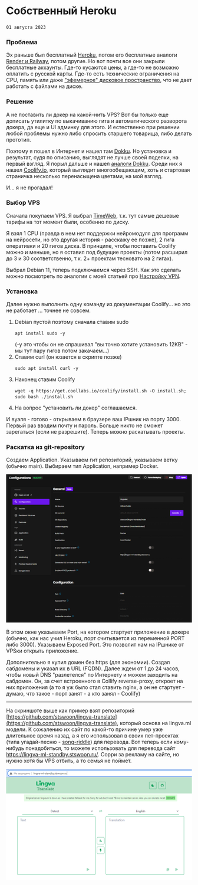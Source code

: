 <!--
{
  "draft": false,
  "tags": ["Программирование"]
}
-->

# Собственный Heroku

```blogEnginePageDate
01 августа 2023
```

### Проблема

Эх раньше был бесплатный [Heroku](https://www.heroku.com/), потом его
бесплатные аналоги [Render и Railway](https://habr.com/ru/articles/702206/), потом другие. Но вот почти все они
закрыли бесплатные аккаунты. Где-то кусаются цены, а где-то не возможно оплатить с русской карты. Где-то есть
технические ограничения на CPU, память или даже ["эфемерное" дисковое пространство](https://render.com/docs/disks), что
не дает работать с файлами на диске.

### Решение

А не поставить ли докер на какой-нить VPS? Вот бы только еще дописать утилитку по выкачиванию гита и автоматического
разворота докера, да еще и UI админку для этого. И естественно при решении любой проблемы нужно либо спросить старшего
товарища, либо делать прототип.

Поэтому я пошел в Интернет и нашел там [Dokku](https://dokku.com/). Но установка и результат, судя по описанию, выглядят
не лучше своей поделки, на первый взгляд. Я порыл дальше и
нашел [аналоги Dokku](https://alternativeto.net/software/dokku/). Среди них я нашел [Сoolify.io](https://coolify.io/),
который выглядит многообещающим, хоть и стартовая страничка несколько перенасыщена цветами, на мой взгляд.

И... я не прогадал!

### Выбор VPS

Сначала покупаем VPS. Я выбрал [TimeWeb](https://timeweb.com/ru/), т.к. тут самые дешевые тарифы на тот момент были,
особенно по диску.

Я взял 1 CPU (правда в нем нет поддержки нейромодуля для программ на нейросети, но это другая история - расскажу ее
позже), 2 гига оперативки и 20 гигов диска. В принципе, чтобы поставить Coolify можно и меньше, но я оставил под будущие
проекты (потом расширил до 3 и 30 соответственно, т.к. 2+ проектам тесновато на 2 гигах).

Выбрал Debian 11, теперь подключаемся через SSH. Как это сделать можно посмотреть по аналогии с моей статьей про
[Настройку VPN](https://stswoon.blogspot.com/2023/07/vpn.html).

### Установка

Далее нужно выполнить одну команду из документации Coolify... но это не работает ... точнее не совсем.

1. Debian пустой поэтому сначала ставим sudo
   ```shell
   apt install sudo -y
   ```
   (-y это чтобы он не спрашивал "вы точно хотите установить 12KB" - мы тут пару гигов потом закачаем...)
2. Ставим curl (он юзается в скрипте позже)
   ```shell
   sudo apt install curl -y
   ```
3. Наконец ставим Coolify
   ```shell
   wget -q https://get.coollabs.io/coolify/install.sh -O install.sh; sudo bash ./install.sh
   ```
4. На вопрос "установить ли докер" соглашаемся.

И вуаля - готово - открываем в браузере ваш IPшник на порту 3000. Первый раз вводим почту и пароль. Больше никто не
сможет зарегаться (если не разрешите). Теперь можно раскатывать проекты.

### Раскатка из git-repository

Создаем Application. Указываем гит репозиторий, указываем ветку (обычно main). Выбираем тип Application, например
Docker.

![img.png](img.png)

В этом окне указываем Port, на котором стартует приложение в докере (обычно, как нас учил Heroku, порт считывается из
переменной PORT либо 3000). Указываем Exposed Port. Это позволит нам на IPшнике от VPSки открыть приложение.

Дополнительно я купил домен без https (для экономии). Создал сабдомены и указал их в URL (FQDN). Далее ждем от 1 до 24
часов, чтобы новый DNS "разлетелся" по Интернету и можем заходить на сабдомен. Он, за счет встроенного в Collify
reverse-proxy, откроет на них приложения (а то я уж было стал ставить nginx, а он не стартует - думаю, что такое - порт
занят - а кто занял - Coolify)

-----

На скриншоте выше как пример взят
репозиторий [https://github.com/stswoon/lingva-translate](https://github.com/stswoon/lingva-translate), который основа
на lingva.ml модели. К сожалению их сайт по какой-то причине умер уже длительное время назад, а я его использовал в
своих пет-проектах (типа угадай-песню - [song-riddle](https://stswoon-song-riddle.onrender.com/)) для перевода. Вот
теперь если кому-нибудь понадобиться, то можете использовать для перевода сайт https://lingva-ml-standby.stswoon.ru/.
Сорри за рекламу на сайте, но нужно хотя бы VPS отбить, а то семья не поймет.

![img_1.png](img_1.png)
